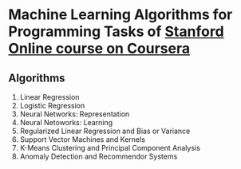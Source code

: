 # Machine Learning Algorithms for Programming Tasks of [Stanford Online course on Coursera](https://www.coursera.org/learn/machine-learning/)

## Algorithms

1. Linear Regression
2. Logistic Regression
3. Neural Networks: Representation
4. Neural Netoworks: Learning
5. Regularized Linear Regression and Bias or Variance
6. Support Vector Machines and Kernels
7. K-Means Clustering and Principal Component Analysis
8. Anomaly Detection and Recommendor Systems
